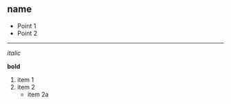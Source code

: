 
## name

* Point 1
* Point 2

----------

*italic*

**bold**

1. item 1
2. item 2
	- item 2a

	
	
	

